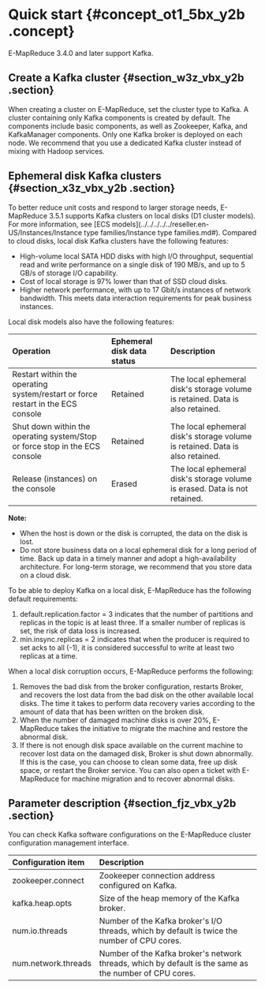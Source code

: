 # Quick start {#concept_ot1_5bx_y2b .concept}

E-MapReduce 3.4.0 and later support Kafka.

## Create a Kafka cluster {#section_w3z_vbx_y2b .section}

When creating a cluster on E-MapReduce, set the cluster type to Kafka. A cluster containing only Kafka components is created by default. The components include basic components, as well as Zookeeper, Kafka, and KafkaManager components. Only one Kafka broker is deployed on each node. We recommend that you use a dedicated Kafka cluster instead of mixing with Hadoop services.

## Ephemeral disk Kafka clusters {#section_x3z_vbx_y2b .section}

To better reduce unit costs and respond to larger storage needs, E-MapReduce 3.5.1 supports Kafka clusters on local disks \(D1 cluster models\). For more information, see [ECS models](../../../../../reseller.en-US/Instances/Instance type families/Instance type families.md#). Compared to cloud disks, local disk Kafka clusters have the following features:

-   High-volume local SATA HDD disks with high I/O throughput, sequential read and write performance on a single disk of 190 MB/s, and up to 5 GB/s of storage I/O capability.
-   Cost of local storage is 97% lower than that of SSD cloud disks.
-   Higher network performance, with up to 17 Gbit/s instances of network bandwidth. This meets data interaction requirements for peak business instances.

Local disk models also have the following features:

|Operation|Ephemeral disk data status|Description|
|:--------|:-------------------------|:----------|
|Restart within the operating system/restart or force restart in the ECS console|Retained|The local ephemeral disk's storage volume is retained. Data is also retained.|
|Shut down within the operating system/Stop or force stop in the ECS console|Retained|The local ephemeral disk's storage volume is retained. Data is also retained.|
|Release \(instances\) on the console|Erased|The local ephemeral disk's storage volume is erased. Data is not retained.|

**Note:** 

-   When the host is down or the disk is corrupted, the data on the disk is lost.
-   Do not store business data on a local ephemeral disk for a long period of time. Back up data in a timely manner and adopt a high-availability architecture. For long-term storage, we recommend that you store data on a cloud disk.

To be able to deploy Kafka on a local disk, E-MapReduce has the following default requirements:

1.  default.replication.factor = 3 indicates that the number of partitions and replicas in the topic is at least three. If a smaller number of replicas is set, the risk of data loss is increased.
2.  min.insync.replicas = 2 indicates that when the producer is required to set acks to all \(-1\), it is considered successful to write at least two replicas at a time.

When a local disk corruption occurs, E-MapReduce performs the following:

1.  Removes the bad disk from the broker configuration, restarts Broker, and recovers the lost data from the bad disk on the other available local disks. The time it takes to perform data recovery varies according to the amount of data that has been written on the broken disk.
2.  When the number of damaged machine disks is over 20%, E-MapReduce takes the initiative to migrate the machine and restore the abnormal disk.
3.  If there is not enough disk space available on the current machine to recover lost data on the damaged disk, Broker is shut down abnormally. If this is the case, you can choose to clean some data, free up disk space, or restart the Broker service. You can also open a ticket with E-MapReduce for machine migration and to recover abnormal disks.

## Parameter description {#section_fjz_vbx_y2b .section}

You can check Kafka software configurations on the E-MapReduce cluster configuration management interface.

|Configuration item|Description|
|:-----------------|:----------|
|zookeeper.connect|Zookeeper connection address configured on Kafka.|
|kafka.heap.opts|Size of the heap memory of the Kafka broker.|
|num.io.threads|Number of the Kafka broker's I/O threads, which by default is twice the number of CPU cores.|
|num.network.threads|Number of the Kafka broker's network threads, which by default is the same as the number of CPU cores.|

